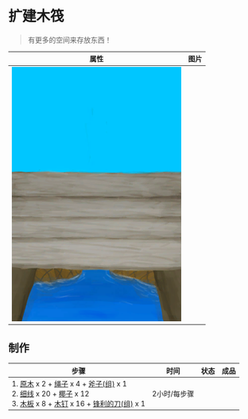 # 扩建木筏  
> 有更多的空间来存放东西！  
  
  属性  |   图片   
 ----  |  ----:   
   |  ![](Sprite/Expansion.png)   
  
## 制作  
步骤  |  时间  |  状态  |  成品  
----  |  ----  |  ----  |  ----  
1. [原木](Log.md) x 2 + [绳子](Rope.md) x 4 + [斧子(组)](GpTag_Axe.md) x 1<br>2. [细线](CordFiber.md) x 20 + [椰子](Coconut.md) x 12<br>3. [木板](Plank.md) x 8 + [木钉](Treenail.md) x 16 + [锋利的刀(组)](GpTag_CutterAdv.md) x 1  |  2小时/每步骤  |    |    
